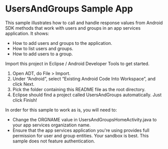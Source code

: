 # UsersAndGroups Sample App

This sample illustrates how to call and handle response values from Android SDK methods
that work with users and groups in an app services application. It shows:

- How to add users and groups to the application.
- How to list users and groups.
- How to add users to a group.

Import this project in Eclipse / Android Developer Tools to get started.
1. Open ADT, do File > Import.
1. Under “Android”, select “Existing Android Code Into Workspace”, and click Next.
1. Pick the folder containing this README file as the root directory.
1. Eclipse should find a project called UsersAndGroups automatically. Just click Finish!

In order for this sample to work as is, you will need to:

- Change the ORGNAME value in UsersAndGroupsHomeActivity.java to your app services organization name.
- Ensure that the app services application you're using provides full permission for 
user and group entities. Your sandbox is best. This sample does not feature
authentication.
